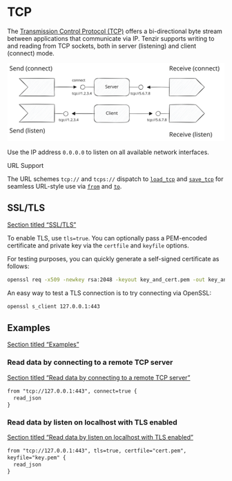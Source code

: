 # TCP

The [Transmission Control Protocol (TCP)](https://en.wikipedia.org/wiki/Transmission_Control_Protocol) offers a bi-directional byte stream between applications that communicate via IP. Tenzir supports writing to and reading from TCP sockets, both in server (listening) and client (connect) mode.

![TCP](/pr-preview/pr-116/_astro/tcp.C0uV4vEi_19DKCs.svg)

Use the IP address `0.0.0.0` to listen on all available network interfaces.

URL Support

The URL schemes `tcp://` and `tcps://` dispatch to [`load_tcp`](/reference/operators/load_tcp) and [`save_tcp`](/reference/operators/save_tcp) for seamless URL-style use via [`from`](/reference/operators/from) and [`to`](/reference/operators/to).

## SSL/TLS

[Section titled “SSL/TLS”](#ssltls)

To enable TLS, use `tls=true`. You can optionally pass a PEM-encoded certificate and private key via the `certfile` and `keyfile` options.

For testing purposes, you can quickly generate a self-signed certificate as follows:

```bash
openssl req -x509 -newkey rsa:2048 -keyout key_and_cert.pem -out key_and_cert.pem -days 365 -nodes
```

An easy way to test a TLS connection is to try connecting via OpenSSL:

```bash
openssl s_client 127.0.0.1:443
```

## Examples

[Section titled “Examples”](#examples)

### Read data by connecting to a remote TCP server

[Section titled “Read data by connecting to a remote TCP server”](#read-data-by-connecting-to-a-remote-tcp-server)

```tql
from "tcp://127.0.0.1:443", connect=true {
  read_json
}
```

### Read data by listen on localhost with TLS enabled

[Section titled “Read data by listen on localhost with TLS enabled”](#read-data-by-listen-on-localhost-with-tls-enabled)

```tql
from "tcp://127.0.0.1:443", tls=true, certfile="cert.pem", keyfile="key.pem" {
  read_json
}
```